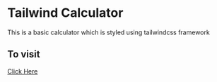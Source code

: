 # Tailwind Calculator

This is a basic calculator which is styled using tailwindcss framework

## To visit

[Click Here](https://vicky-at-web.github.io/calculator/cal.html)
